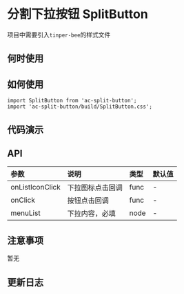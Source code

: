 # 分割下拉按钮 SplitButton

项目中需要引入`tinper-bee`的样式文件

 ## 何时使用


 ## 如何使用

```
import SplitButton from 'ac-split-button';
import 'ac-split-button/build/SplitButton.css';
```

 ## 代码演示

 ## API

|参数|说明|类型|默认值|
|:---|:-----|:----|:------|
|onListIconClick|下拉图标点击回调|func|-|
|onClick|按钮点击回调|func|-|
|menuList|下拉内容，必填|node|-|


 ## 注意事项

 暂无

 ## 更新日志